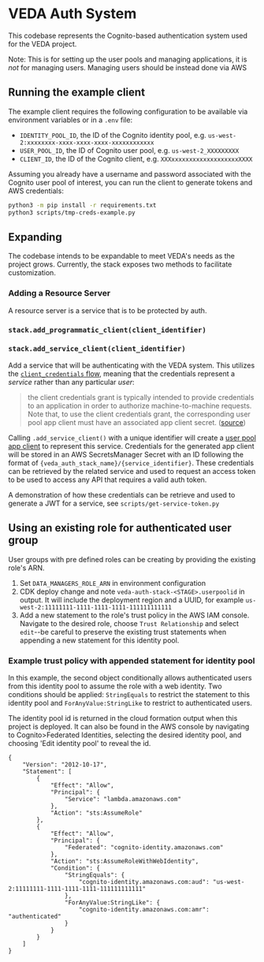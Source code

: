 # VEDA Auth System

This codebase represents the Cognito-based authentication system used for the VEDA project.

Note: This is for setting up the user pools and managing applications, it is _not_ for managing users. Managing users should be instead done via AWS

## Running the example client

The example client requires the following configuration to be available via environment variables or in a `.env` file:

- `IDENTITY_POOL_ID`, the ID of the Cognito identity pool, e.g. `us-west-2:xxxxxxxx-xxxx-xxxx-xxxx-xxxxxxxxxxxx`
- `USER_POOL_ID`, the ID of Cognito user pool, e.g. `us-west-2_XXXXXXXXX`
- `CLIENT_ID`, the ID of the Cognito client, e.g. `XXXxxxxxxxxxxxxxxxxxxxXXXX`

Assuming you already have a username and password associated with the Cognito user pool of interest, you can run the client to generate tokens and AWS credentials:

```bash
python3 -m pip install -r requirements.txt
python3 scripts/tmp-creds-example.py
```

## Expanding

The codebase intends to be expandable to meet VEDA's needs as the project grows. Currently, the stack exposes two methods to facilitate customization.

### Adding a Resource Server

A resource server is a service that is to be protected by auth.

### `stack.add_programmatic_client(client_identifier)`

### `stack.add_service_client(client_identifier)`

Add a service that will be authenticating with the VEDA system. This utilizes the [`client_credentials` flow](https://www.oauth.com/oauth2-servers/access-tokens/client-credentials/), meaning that the credentials represent a _service_ rather than any particular _user_:

> the client credentials grant is typically intended to provide credentials to an application in order to authorize machine-to-machine requests. Note that, to use the client credentials grant, the corresponding user pool app client must have an associated app client secret. ([source](https://aws.amazon.com/blogs/mobile/understanding-amazon-cognito-user-pool-oauth-2-0-grants/))

Calling `.add_service_client()` with a unique identifier will create a [user pool app client](https://docs.aws.amazon.com/cognito/latest/developerguide/user-pool-settings-client-apps.html?icmpid=docs_cognito_console_help_panel) to represent this service. Credentials for the generated app client will be stored in an AWS SecretsManager Secret with an ID following the format of `{veda_auth_stack_name}/{service_identifier}`. These credentials can be retrieved by the related service and used to request an access token to be used to access any API that requires a valid auth token.

A demonstration of how these credentials can be retrieve and used to generate a JWT for a service, see `scripts/get-service-token.py`

## Using an existing role for authenticated user group
User groups with pre defined roles can be creating by providing the existing role's ARN. 
1. Set `DATA_MANAGERS_ROLE_ARN` in environment configuration
2. CDK deploy change and note `veda-auth-stack-<STAGE>.userpoolid` in output. It will include the deployment region and a UUID, for example `us-west-2:11111111-1111-1111-1111-111111111111`
3. Add a new statement to the role's trust policy in the AWS IAM console. Navigate to the desired role, choose `Trust Relationship` and select `edit`--be careful to preserve the existing trust statements when appending a new statement for this identity pool.

### Example trust policy with appended statement for identity pool
In this example, the second object conditionally allows authenticated users from this identity pool to assume the role with a web identity. Two conditions should be applied: `StringEquals` to restrict the statement to this identity pool and `ForAnyValue:StringLike` to restrict to authenticated users.

The identity pool id is returned in the cloud formation output when this project is deployed. It can also be found in the AWS console by navigating to Cognito>Federated Identities, selecting the desired identity pool, and choosing 'Edit identity pool' to reveal the id.
```
{
    "Version": "2012-10-17",
    "Statement": [
        {
            "Effect": "Allow",
            "Principal": {
                "Service": "lambda.amazonaws.com"
            },
            "Action": "sts:AssumeRole"
        },
        {
            "Effect": "Allow",
            "Principal": {
                "Federated": "cognito-identity.amazonaws.com"
            },
            "Action": "sts:AssumeRoleWithWebIdentity",
            "Condition": {
                "StringEquals": {
                    "cognito-identity.amazonaws.com:aud": "us-west-2:11111111-1111-1111-1111-111111111111"
                },
                "ForAnyValue:StringLike": {
                    "cognito-identity.amazonaws.com:amr": "authenticated"
                }
            }
        }
    ]
}
```
